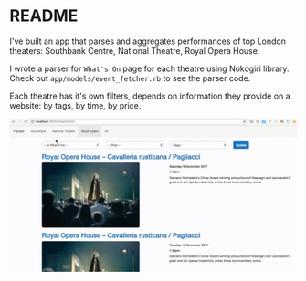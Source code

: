 # README

I've built an app that parses and aggregates performances of top London theaters: Southbank Centre, National Theatre, Royal Opera House.

I wrote a parser for `What's On` page for each theatre using Nokogiri library. Check out `app/models/event_fetcher.rb` to see the parser code.

Each theatre has it's own filters, depends on information they provide on a website: by tags, by time, by price.

![Preview](/demonstration/perfomances_demonstration.gif)
